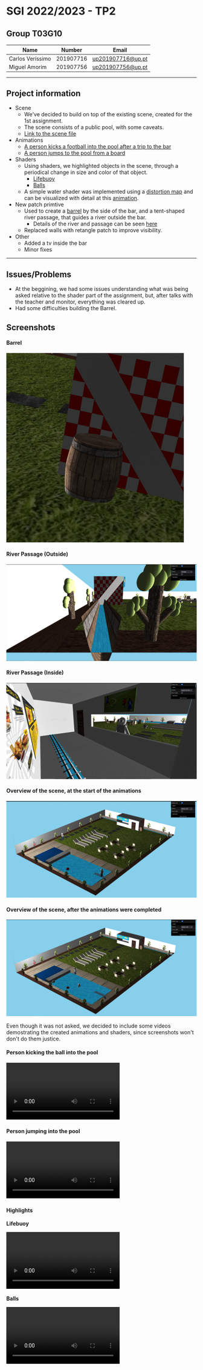 # SGI 2022/2023 - TP2

## Group T03G10

| Name              | Number    | Email            |
| ----------------- | --------- | ----------------- |
| Carlos Veríssimo | 201907716 | up201907716@up.pt |
| Miguel Amorim     | 201907756 | up201907756@up.pt   |

----
## Project information
- Scene
  - We've decided to build on top of the existing scene, created for the 1st assignment.
  - The scene consists of a public pool, with some caveats.
  - [Link to the scene file](scenes/sgi_tp2_T03_G10.xml)
- Animations
  - [A person kicks a football into the pool after a trip to the bar](#person-kicking-the-ball-into-the-pool)
  - [A person jumps to the pool from a board](#person-jumping-into-the-pool)
- Shaders
  - Using shaders, we highlighted objects in the scene, through a periodical change in size and color of that object.
    - [Lifebuoy](#highlights)
    - [Balls](#highlights)
  - A simple water shader was implemented using a [distortion map](scenes/images/textures/distortionmap.png) and can be visualized with detail at this [animation](#person-jumping-into-the-pool).
- New patch primtive
  - Used to create a [barrel](#barrel) by the side of the bar, and a tent-shaped river passage, that guides a river outside the bar.
    - Details of the river and passage can be seen [here](#river-passage-outside)
  - Replaced walls with retangle patch to improve visibility.
- Other
  - Added a tv inside the bar
  - Minor fixes

----
## Issues/Problems

- At the beggining, we had some issues understanding what was being asked relative to the shader part of the assignment, but, after talks with the teacher and monitor, everything was cleared up.
- Had some difficulties building the Barrel.

## Screenshots

#### **Barrel**

<img src="scenes/images/screenshots/barrel.png" height="500" >

#### **River Passage (Outside)**

![River-Outside](scenes/images/screenshots/river-passage-outside.png)

#### **River Passage (Inside)**

![River-Inside](scenes/images/screenshots/river-passage-inside.png)

#### **Overview of the scene, at the start of the animations**

![Overview](scenes/images/screenshots/overview-before.png)

#### **Overview of the scene, after the animations were completed**

![Overview](scenes/images/screenshots/overview-after.png)

Even though it was not asked, we decided to include some videos demostrating the created animations and shaders, since screenshots won't don't do them justice.

#### **Person kicking the ball into the pool**

![](scenes/videos/kick.mp4)

#### **Person jumping into the pool**

![](scenes/videos/jump.mp4)

#### **Highlights**

**Lifebuoy**

![](scenes/videos/highlights-lifebuoy.mp4)

**Balls**

![](scenes/videos/highlights-balls.mp4)
